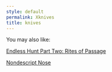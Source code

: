 ```yaml
---
style: default
permalink: Xknives
title: knives
---
```

You may also like:

[Endless Hunt Part Two: Rites of Passage](http://scp-wiki.net/ofanendlesshunt-parttwo-rites-of-passage)

[Nondescript Nose](http://scp-wiki.net/nondescript-nose)
